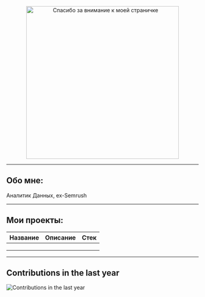 <p align="center">
  <img src="02D964AA-A469-4C92-B84D-20568F7B57A2.png" alt="Спасибо за внимание к моей страничке" width="400">
</p>

---

## Обо мне:
Аналитик Данных, ex-Semrush

---

## Мои проекты:

| Название | Описание | Стек |
|-----------|-----------|------|
|  |  |  |
|  |  |  |
|  |  |  |

---

## Contributions in the last year

![Contributions in the last year](https://ghchart.rshah.org/YOUR_USERNAME)
